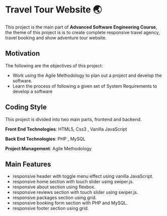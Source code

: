 # **Travel  Tour  Website** 🌏

This project is the main part of **Advanced Software Engineering Course**, the theme of this project is is to create complete responsive travel agency, travel booking and show adventure tour website.

## Motivation

The following are the objectives of this project:

- Work using the Agile Methodology to plan out a project and develop the software.
- Learn the process of following a given set of System Requirements to develop a software

## Coding Style

This project is divided into two main parts, frontend and backend.

**Front End Technologies**: HTML5, Css3 , Vanilla JavaScript

**Back End Technologies**: PHP , MySQL

**Project Management**: Agile Methodology

## Main Features

- responsive header with toggle menu effect using vanilla JavaScript.
- responsive home section with touch slider using swiper.js.
- responsive about section using flexbox.
- responsive reviews section  with touch slider using swiper.js.
- responsive packages section using grid.
- responsive booking form section with PHP and MySQL.
- responsive footer section using grid.

  

